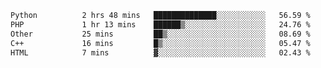 <!--START_SECTION:waka-->

```txt
Python          2 hrs 48 mins   ██████████████░░░░░░░░░░░   56.59 %
PHP             1 hr 13 mins    ██████▒░░░░░░░░░░░░░░░░░░   24.76 %
Other           25 mins         ██▒░░░░░░░░░░░░░░░░░░░░░░   08.69 %
C++             16 mins         █▒░░░░░░░░░░░░░░░░░░░░░░░   05.47 %
HTML            7 mins          ▓░░░░░░░░░░░░░░░░░░░░░░░░   02.43 %
```

<!--END_SECTION:waka-->

